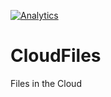 [![Analytics](https://myproj8-371318.appspot.com/UA-90998288-1/website-analytics?pixel)](https://github.com/AkaEra/CloudFiles)

# CloudFiles
Files in the Cloud
